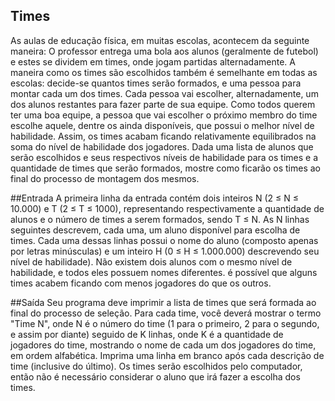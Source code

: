 ## Times
As aulas de educação física, em muitas escolas, acontecem da seguinte maneira: O
professor entrega uma bola aos alunos (geralmente de futebol) e estes se dividem
em times, onde jogam partidas alternadamente.
A maneira como os times são escolhidos também é semelhante em todas as
escolas: decide-se quantos times serão formados, e uma pessoa para montar cada
um dos times. Cada pessoa vai escolher, alternadamente, um dos alunos restantes
para fazer parte de sua equipe. Como todos querem ter uma boa equipe, a pessoa
que vai escolher o próximo membro do time escolhe aquele, dentre os ainda
disponíveis, que possui o melhor nível de habilidade. Assim, os times acabam
ficando relativamente equilibrados na soma do nível de habilidade dos jogadores.
Dada uma lista de alunos que serão escolhidos e seus respectivos níveis de
habilidade para os times e a quantidade de times que serão formados, mostre como
ficarão os times ao final do processo de montagem dos mesmos.

##Entrada
A primeira linha da entrada contém dois inteiros N (2 ≤ N ≤ 10.000) e T (2 ≤ T ≤
1000), representando respectivamente a quantidade de alunos e o número de times
a serem formados, sendo T ≤ N. As N linhas seguintes descrevem, cada uma, um
aluno disponível para escolha de times. Cada uma dessas linhas possui o nome do
aluno (composto apenas por letras minúsculas) e um inteiro H (0 ≤ H ≤ 1.000.000)
descrevendo seu nível de habilidade).
Não existem dois alunos com o mesmo nível de habilidade, e todos eles possuem
nomes diferentes. é possível que alguns times acabem ficando com menos
jogadores do que os outros.

##Saída
Seu programa deve imprimir a lista de times que será formada ao final do processo
de seleção. Para cada time, você deverá mostrar o termo "Time N", onde N é o número 
do time (1 para o primeiro, 2 para o segundo, e assim por diante) seguido
de K linhas, onde K é a quantidade de jogadores do time, mostrando o nome de
cada um dos jogadores do time, em ordem alfabética. Imprima uma linha em branco
após cada descrição de time (inclusive do último).
Os times serão escolhidos pelo computador, então não é necessário considerar o
aluno que irá fazer a escolha dos times.

